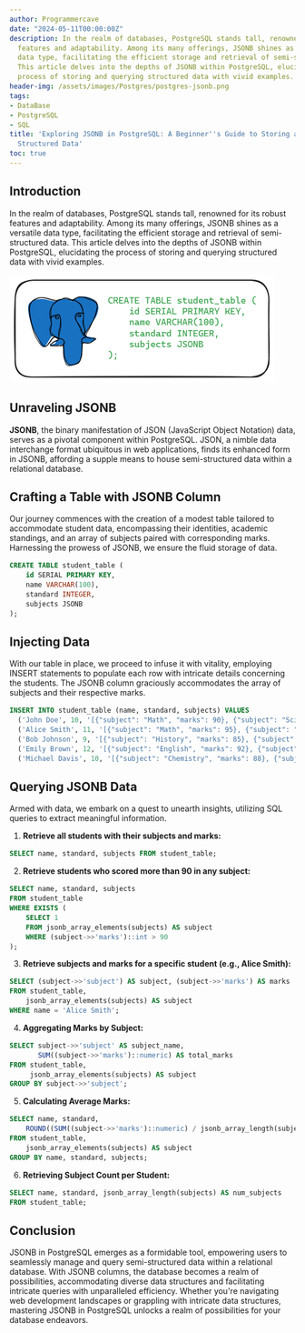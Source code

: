 ```yaml
---
author: Programmercave
date: "2024-05-11T00:00:00Z"
description: In the realm of databases, PostgreSQL stands tall, renowned for its robust
  features and adaptability. Among its many offerings, JSONB shines as a versatile
  data type, facilitating the efficient storage and retrieval of semi-structured data.
  This article delves into the depths of JSONB within PostgreSQL, elucidating the
  process of storing and querying structured data with vivid examples.
header-img: /assets/images/Postgres/postgres-jsonb.png
tags:
- DataBase
- PostgreSQL
- SQL
title: 'Exploring JSONB in PostgreSQL: A Beginner''s Guide to Storing and Querying
  Structured Data'
toc: true
---
```


## Introduction

In the realm of databases, PostgreSQL stands tall, renowned for its robust features and adaptability. Among its many offerings, JSONB shines as a versatile data type, facilitating the efficient storage and retrieval of semi-structured data. This article delves into the depths of JSONB within PostgreSQL, elucidating the process of storing and querying structured data with vivid examples.

![Exploring JSONB in PostgreSQL](/assets/images/Postgres/postgres-jsonb.png)

## Unraveling JSONB

**JSONB**, the binary manifestation of JSON (JavaScript Object Notation) data, serves as a pivotal component within PostgreSQL. JSON, a nimble data interchange format ubiquitous in web applications, finds its enhanced form in JSONB, affording a supple means to house semi-structured data within a relational database.

## Crafting a Table with JSONB Column

Our journey commences with the creation of a modest table tailored to accommodate student data, encompassing their identities, academic standings, and an array of subjects paired with corresponding marks. Harnessing the prowess of JSONB, we ensure the fluid storage of data.

```sql
CREATE TABLE student_table (
    id SERIAL PRIMARY KEY,
    name VARCHAR(100),
    standard INTEGER,
    subjects JSONB
);
```

## Injecting Data

With our table in place, we proceed to infuse it with vitality, employing INSERT statements to populate each row with intricate details concerning the students. The JSONB column graciously accommodates the array of subjects and their respective marks.

```sql
INSERT INTO student_table (name, standard, subjects) VALUES
  ('John Doe', 10, '[{"subject": "Math", "marks": 90}, {"subject": "Science", "marks": 85}]'),
  ('Alice Smith', 11, '[{"subject": "Math", "marks": 95}, {"subject": "Science", "marks": 88}]'),
  ('Bob Johnson', 9, '[{"subject": "History", "marks": 85}, {"subject": "Geography", "marks": 82}]'),
  ('Emily Brown', 12, '[{"subject": "English", "marks": 92}, {"subject": "Physics", "marks": 87}]'),
  ('Michael Davis', 10, '[{"subject": "Chemistry", "marks": 88}, {"subject": "Biology", "marks": 90}]');
```

## Querying JSONB Data

Armed with data, we embark on a quest to unearth insights, utilizing SQL queries to extract meaningful information.

1. **Retrieve all students with their subjects and marks:**
```sql
SELECT name, standard, subjects FROM student_table;
```

2. **Retrieve students who scored more than 90 in any subject:**
```sql
SELECT name, standard, subjects
FROM student_table
WHERE EXISTS (
    SELECT 1
    FROM jsonb_array_elements(subjects) AS subject
    WHERE (subject->>'marks')::int > 90
);
```

3. **Retrieve subjects and marks for a specific student (e.g., Alice Smith):**
```sql
SELECT (subject->>'subject') AS subject, (subject->>'marks') AS marks
FROM student_table,
    jsonb_array_elements(subjects) AS subject
WHERE name = 'Alice Smith';
```

4. **Aggregating Marks by Subject:**
```sql
SELECT subject->>'subject' AS subject_name,
       SUM((subject->>'marks')::numeric) AS total_marks
FROM student_table,
     jsonb_array_elements(subjects) AS subject
GROUP BY subject->>'subject';
```

5. **Calculating Average Marks:**
```sql
SELECT name, standard,
    ROUND((SUM((subject->>'marks')::numeric) / jsonb_array_length(subjects)), 2) AS average_marks
FROM student_table,
    jsonb_array_elements(subjects) AS subject
GROUP BY name, standard, subjects;
```

6. **Retrieving Subject Count per Student:**
```sql
SELECT name, standard, jsonb_array_length(subjects) AS num_subjects
FROM student_table;
```

## Conclusion

JSONB in PostgreSQL emerges as a formidable tool, empowering users to seamlessly manage and query semi-structured data within a relational database. With JSONB columns, the database becomes a realm of possibilities, accommodating diverse data structures and facilitating intricate queries with unparalleled efficiency. Whether you're navigating web development landscapes or grappling with intricate data structures, mastering JSONB in PostgreSQL unlocks a realm of possibilities for your database endeavors.